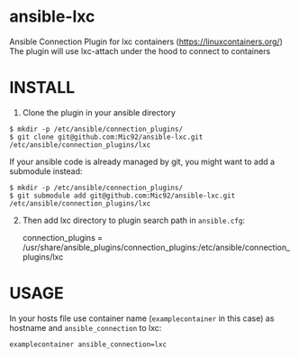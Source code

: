 ansible-lxc
===========

Ansible Connection Plugin for lxc containers (https://linuxcontainers.org/)
The plugin will use lxc-attach under the hood to connect to containers

INSTALL
=======

1. Clone the plugin in your ansible directory

```
$ mkdir -p /etc/ansible/connection_plugins/
$ git clone git@github.com:Mic92/ansible-lxc.git /etc/ansible/connection_plugins/lxc
```

If your ansible code is already managed by git, you might want to add a submodule instead:

```
$ mkdir -p /etc/ansible/connection_plugins/
$ git submodule add git@github.com:Mic92/ansible-lxc.git /etc/ansible/connection_plugins/lxc
```

2. Then add lxc directory to plugin search path in `ansible.cfg`:

    connection_plugins = /usr/share/ansible_plugins/connection_plugins:/etc/ansible/connection_plugins/lxc

USAGE
=====

In your hosts file use container name (`examplecontainer` in this case) as hostname and `ansible_connection` to lxc:

    examplecontainer ansible_connection=lxc
